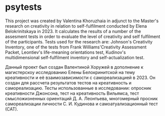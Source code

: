 # psytests
This project was created by Valentina Khoruzhaia in adjunct to the Master's research on creativity in relation to self-fulfilment conducted by Elena Belokrinitskaya in 2023. It calculates the results of a number of the assesment tests in order to evaluate the level of creativity and self fulfilment of the participants.
Tests used for the research are: Johnson's Creativity Inventory, one of the tests from Frank Williams'Creativity Assessment Packet, Leontiev's life-meaning orientations test, Kudinov's multidimensional self-fulfilment inventory and self-actualization test.

Данный проект был создан Валентиной Хоружей в дополнение к магистерскоу исследованию Елены Белокринитской на тему креативности и её взаимозависимости с самореализацией в 2023. Он создан для рассчета результатов тестов на креативность и самореализацию.
Тесты использованные в исследовании: опросник креативности Джонсона, тест на креативность Вильямса, тест смысложизненных ориентаций Д. А. Леонтьева, многомерный просник самореализации личности С. И. Кудинова и самоатуализационный тест (САТ).
